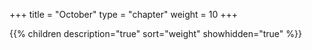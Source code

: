 +++
title = "October"
type = "chapter"
weight = 10
+++

{{% children description="true" sort="weight" showhidden="true" %}}

